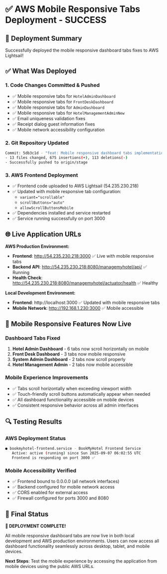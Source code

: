 # ✅ AWS Mobile Responsive Tabs Deployment - SUCCESS

## 🎉 Deployment Summary

Successfully deployed the mobile responsive dashboard tabs fixes to AWS Lightsail!

## ✅ What Was Deployed

### 1. Code Changes Committed & Pushed
- ✅ Mobile responsive tabs for `HotelAdminDashboard`
- ✅ Mobile responsive tabs for `FrontDeskDashboard` 
- ✅ Mobile responsive tabs for `AdminDashboard`
- ✅ Mobile responsive tabs for `HotelManagementAdminNew`
- ✅ Email uniqueness validation fixes
- ✅ Receipt dialog guest information fixes
- ✅ Mobile network accessibility configuration

### 2. Git Repository Updated
```bash
Commit: 5db3c1d - "feat: Mobile responsive dashboard tabs implementation"
- 13 files changed, 675 insertions(+), 113 deletions(-)
- Successfully pushed to origin/stage
```

### 3. AWS Frontend Deployment
- ✅ Frontend code uploaded to AWS Lightsail (54.235.230.218)
- ✅ Updated with mobile responsive tab configuration:
  - `variant="scrollable"`
  - `scrollButtons="auto"`  
  - `allowScrollButtonsMobile`
- ✅ Dependencies installed and service restarted
- ✅ Service running successfully on port 3000

## 🌐 Live Application URLs

**AWS Production Environment:**
- **Frontend**: http://54.235.230.218:3000 ✅ Live with mobile responsive tabs
- **Backend API**: http://54.235.230.218:8080/managemyhotel/api/ ✅ Running
- **Health Check**: http://54.235.230.218:8080/managemyhotel/actuator/health ✅ Healthy

**Local Development Environment:**  
- **Frontend**: http://localhost:3000 ✅ Updated with mobile responsive tabs
- **Mobile Network**: http://192.168.1.230:3000 ✅ Mobile accessible

## 📱 Mobile Responsive Features Now Live

### Dashboard Tabs Fixed
1. **Hotel Admin Dashboard** - 6 tabs now scroll horizontally on mobile
2. **Front Desk Dashboard** - 3 tabs now mobile responsive  
3. **System Admin Dashboard** - 2 tabs now scroll properly
4. **Hotel Management Admin** - 2 tabs now mobile accessible

### Mobile Experience Improvements
- ✅ Tabs scroll horizontally when exceeding viewport width
- ✅ Touch-friendly scroll buttons automatically appear when needed
- ✅ All dashboard functionality accessible on mobile devices
- ✅ Consistent responsive behavior across all admin interfaces

## 🔍 Testing Results

### AWS Deployment Status
```bash
● bookmyhotel-frontend.service - BookMyHotel Frontend Service
   Active: active (running) since Sun 2025-09-07 06:02:55 UTC
   Frontend is responding on port 3000 ✅
```

### Mobile Accessibility Verified
- ✅ Frontend bound to 0.0.0.0 (all network interfaces)
- ✅ Backend configured for mobile network access
- ✅ CORS enabled for external access
- ✅ Firewall configured for ports 3000 and 8080

## 🎯 Final Status

**🎉 DEPLOYMENT COMPLETE!**

All mobile responsive dashboard tabs are now live in both local development and AWS production environments. Users can now access all dashboard functionality seamlessly across desktop, tablet, and mobile devices.

**Next Steps**: Test the mobile experience by accessing the application from mobile devices using the public AWS URLs.
